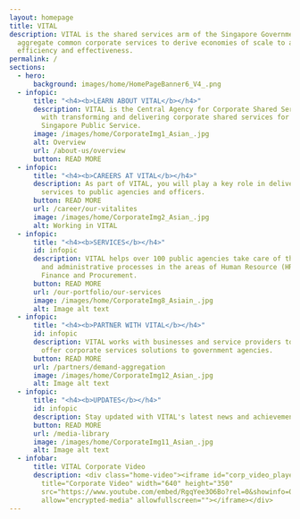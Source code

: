 ```yaml
---
layout: homepage
title: VITAL
description: VITAL is the shared services arm of the Singapore Government. We
  aggregate common corporate services to derive economies of scale to achieve
  efficiency and effectiveness.
permalink: /
sections:
  - hero:
      background: images/home/HomePageBanner6_V4_.png
  - infopic:
      title: "<h4><b>LEARN ABOUT VITAL</b></h4>"
      description: VITAL is the Central Agency for Corporate Shared Services, tasked
        with transforming and delivering corporate shared services for the
        Singapore Public Service.
      image: /images/home/CorporateImg1_Asian_.jpg
      alt: Overview
      url: /about-us/overview
      button: READ MORE
  - infopic:
      title: "<h4><b>CAREERS AT VITAL</b></h4>"
      description: As part of VITAL, you will play a key role in delivering corporate
        services to public agencies and officers.
      button: READ MORE
      url: /career/our-vitalites
      image: /images/home/CorporateImg2_Asian_.jpg
      alt: Working in VITAL
  - infopic:
      title: "<h4><b>SERVICES</b></h4>"
      id: infopic
      description: VITAL helps over 100 public agencies take care of their corporate
        and administrative processes in the areas of Human Resource (HR),
        Finance and Procurement.
      button: READ MORE
      url: /our-portfolio/our-services
      image: /images/home/CorporateImg8_Asiain_.jpg
      alt: Image alt text
  - infopic:
      title: "<h4><b>PARTNER WITH VITAL</b></h4>"
      id: infopic
      description: VITAL works with businesses and service providers to co-create and
        offer corporate services solutions to government agencies.
      button: READ MORE
      url: /partners/demand-aggregation
      image: /images/home/CorporateImg12_Asian_.jpg
      alt: Image alt text
  - infopic:
      title: "<h4><b>UPDATES</b></h4>"
      id: infopic
      description: Stay updated with VITAL's latest news and achievements!
      button: READ MORE
      url: /media-library
      image: /images/home/CorporateImg11_Asian_.jpg
      alt: Image alt text
  - infobar:
      title: VITAL Corporate Video
      description: <div class="home-video"><iframe id="corp_video_player"
        title="Corporate Video" width="640" height="350"
        src="https://www.youtube.com/embed/RgqYee3O6Bo?rel=0&showinfo=0"
        allow="encrypted-media" allowfullscreen=""></iframe></div>
---
```

